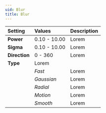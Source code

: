 ```yaml
---
uid: Blur
title: Blur
---
```


| Setting       | Values       | Description |
| :------------ | :----------- | :---------- |
| **Power**     | 0.10 - 10.00 | Lorem       |
| **Sigma**     | 0.10 - 10.00 | Lorem       |
| **Direction** | 0 - 360      | Lorem       |
| **Type**      | Lorem        |
|               | *Fast*       | Lorem       |
|               | *Gaussian*   | Lorem       |
|               | *Radial*     | Lorem       |
|               | *Motion*     | Lorem       |
|               | *Smooth*     | Lorem       |



